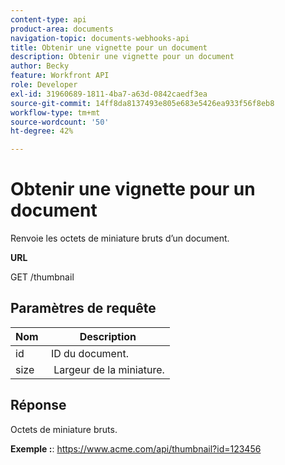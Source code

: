 ```yaml
---
content-type: api
product-area: documents
navigation-topic: documents-webhooks-api
title: Obtenir une vignette pour un document
description: Obtenir une vignette pour un document
author: Becky
feature: Workfront API
role: Developer
exl-id: 31960689-1811-4ba7-a63d-0842caedf3ea
source-git-commit: 14ff8da8137493e805e683e5426ea933f56f8eb8
workflow-type: tm+mt
source-wordcount: '50'
ht-degree: 42%

---
```



# Obtenir une vignette pour un document

Renvoie les octets de miniature bruts d’un document.

**URL**

GET /thumbnail

## Paramètres de requête

| Nom  | Description |
|---|---|
| id  | ID du document. |
| size  |  Largeur de la miniature. |


## Réponse

Octets de miniature bruts.

**Exemple :**: https://www.acme.com/api/thumbnail?id=123456
